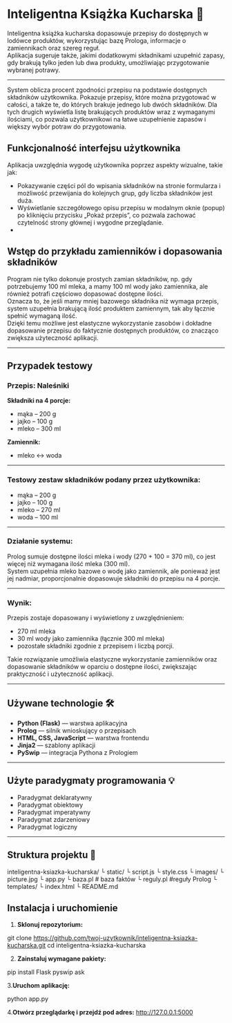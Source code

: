 # Inteligentna Książka Kucharska 🍳

Inteligentna książka kucharska dopasowuje przepisy do dostępnych w lodówce produktów, wykorzystując bazę Prologa, informacje o zamiennikach oraz szereg reguł.  
Aplikacja sugeruje także, jakimi dodatkowymi składnikami uzupełnić zapasy, gdy brakują tylko jeden lub dwa produkty, umożliwiając przygotowanie wybranej potrawy.

---
System oblicza procent zgodności przepisu na podstawie dostępnych składników użytkownika.
Pokazuje przepisy, które można przygotować w całości, a także te, do których brakuje jednego lub dwóch składników.
Dla tych drugich wyświetla listę brakujących produktów wraz z wymaganymi ilościami, co pozwala użytkownikowi na łatwe uzupełnienie zapasów i większy wybór potraw do przygotowania.

## Funkcjonalność interfejsu użytkownika
Aplikacja uwzględnia wygodę użytkownika poprzez aspekty wizualne, takie jak:

- Pokazywanie części pól do wpisania składników na stronie formularza i możliwość przewijania do kolejnych grup, gdy liczba składników jest duża.
- Wyświetlanie szczegółowego opisu przepisu w modalnym oknie (popup) po kliknięciu przycisku „Pokaż przepis”, co pozwala zachować czytelność strony głównej i wygodne przeglądanie.
- 
## Wstęp do przykładu zamienników i dopasowania składników

Program nie tylko dokonuje prostych zamian składników, np. gdy potrzebujemy 100 ml mleka, a mamy 100 ml wody jako zamiennika, ale również potrafi częściowo dopasować dostępne ilości.  
Oznacza to, że jeśli mamy mniej bazowego składnika niż wymaga przepis, system uzupełnia brakującą ilość produktem zamiennym, tak aby łącznie spełnić wymaganą ilość.  
Dzięki temu możliwe jest elastyczne wykorzystanie zasobów i dokładne dopasowanie przepisu do faktycznie dostępnych produktów, co znacząco zwiększa użyteczność aplikacji.

---

## Przypadek testowy

### Przepis: Naleśniki

**Składniki na 4 porcje:**

- mąka – 200 g  
- jajko – 100 g  
- mleko – 300 ml  

**Zamiennik:**  
- mleko ↔ woda

---

### Testowy zestaw składników podany przez użytkownika:

- mąka – 200 g  
- jajko – 100 g  
- mleko – 270 ml  
- woda – 100 ml

---

### Działanie systemu:

Prolog sumuje dostępne ilości mleka i wody (270 + 100 = 370 ml), co jest więcej niż wymagana ilość mleka (300 ml).  
System uzupełnia mleko bazowe o wodę jako zamiennik, ale ponieważ jest jej nadmiar, proporcjonalnie dopasowuje składniki do przepisu na 4 porcje.

---

### Wynik:

Przepis zostaje dopasowany i wyświetlony z uwzględnieniem:  
- 270 ml mleka  
- 30 ml wody jako zamiennika (łącznie 300 ml mleka)  
- pozostałe składniki zgodnie z przepisem i liczbą porcji.

Takie rozwiązanie umożliwia elastyczne wykorzystanie zamienników oraz dopasowanie składników w oparciu o dostępne ilości, zwiększając praktyczność i użyteczność aplikacji.

---

## Używane technologie 🛠

- **Python (Flask)** — warstwa aplikacyjna  
- **Prolog** — silnik wnioskujący o przepisach  
- **HTML, CSS, JavaScript** — warstwa frontendu  
- **Jinja2** — szablony aplikacji  
- **PySwip** — integracja Pythona z Prologiem  

---

## Użyte paradygmaty programowania 💡

- Paradygmat deklaratywny  
- Paradygmat obiektowy  
- Paradygmat imperatywny  
- Paradygmat zdarzeniowy  
- Paradygmat logiczny  

---

## Struktura projektu 📁

inteligentna-ksiazka-kucharska/
 └ static/
    └ script.js
    └ style.css
    └ images/
      └ picture.jpg
 └ app.py
 └ baza.pl   # baza faktów
 └ reguly.pl #reguły Prolog
 └ templates/
    └ index.html 
 └ README.md

 ## Instalacja i uruchomienie

1. **Sklonuj repozytorium:**

git clone https://github.com/twoj-uzytkownik/inteligentna-ksiazka-kucharska.git
cd inteligentna-ksiazka-kucharska

2. **Zainstaluj wymagane pakiety:**

pip install Flask pyswip ask

3.**Uruchom aplikację:**

python app.py

4.**Otwórz przeglądarkę i przejdź pod adres:**
http://127.0.0.1:5000

 
